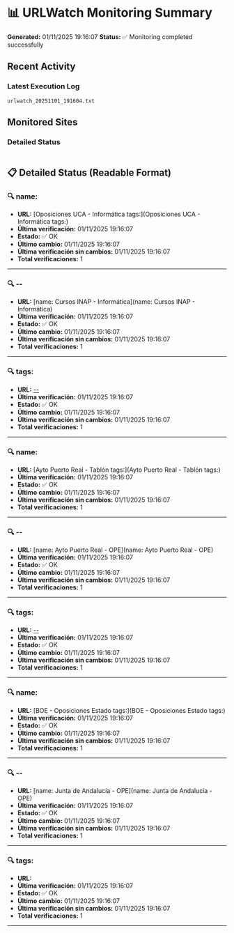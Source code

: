 # 📊 URLWatch Monitoring Summary

**Generated:** 01/11/2025 19:16:07
**Status:** ✅ Monitoring completed successfully

## Recent Activity

### Latest Execution Log
`urlwatch_20251101_191604.txt`

## Monitored Sites

### Detailed Status
```
```

## 📋 Detailed Status (Readable Format)

### 🔍 name:

- **URL:** [Oposiciones UCA - Informática	tags:](Oposiciones UCA - Informática	tags:)
- **Última verificación:** 01/11/2025 19:16:07
- **Estado:** ✅ OK
- **Último cambio:** 01/11/2025 19:16:07
- **Última verificación sin cambios:** 01/11/2025 19:16:07
- **Total verificaciones:** 1

---

### 🔍 --

- **URL:** [name: Cursos INAP - Informática](name: Cursos INAP - Informática)
- **Última verificación:** 01/11/2025 19:16:07
- **Estado:** ✅ OK
- **Último cambio:** 01/11/2025 19:16:07
- **Última verificación sin cambios:** 01/11/2025 19:16:07
- **Total verificaciones:** 1

---

### 🔍 tags:

- **URL:** [--](--)
- **Última verificación:** 01/11/2025 19:16:07
- **Estado:** ✅ OK
- **Último cambio:** 01/11/2025 19:16:07
- **Última verificación sin cambios:** 01/11/2025 19:16:07
- **Total verificaciones:** 1

---

### 🔍 name:

- **URL:** [Ayto Puerto Real - Tablón	tags:](Ayto Puerto Real - Tablón	tags:)
- **Última verificación:** 01/11/2025 19:16:07
- **Estado:** ✅ OK
- **Último cambio:** 01/11/2025 19:16:07
- **Última verificación sin cambios:** 01/11/2025 19:16:07
- **Total verificaciones:** 1

---

### 🔍 --

- **URL:** [name: Ayto Puerto Real - OPE](name: Ayto Puerto Real - OPE)
- **Última verificación:** 01/11/2025 19:16:07
- **Estado:** ✅ OK
- **Último cambio:** 01/11/2025 19:16:07
- **Última verificación sin cambios:** 01/11/2025 19:16:07
- **Total verificaciones:** 1

---

### 🔍 tags:

- **URL:** [--](--)
- **Última verificación:** 01/11/2025 19:16:07
- **Estado:** ✅ OK
- **Último cambio:** 01/11/2025 19:16:07
- **Última verificación sin cambios:** 01/11/2025 19:16:07
- **Total verificaciones:** 1

---

### 🔍 name:

- **URL:** [BOE - Oposiciones Estado	tags:](BOE - Oposiciones Estado	tags:)
- **Última verificación:** 01/11/2025 19:16:07
- **Estado:** ✅ OK
- **Último cambio:** 01/11/2025 19:16:07
- **Última verificación sin cambios:** 01/11/2025 19:16:07
- **Total verificaciones:** 1

---

### 🔍 --

- **URL:** [name: Junta de Andalucía - OPE](name: Junta de Andalucía - OPE)
- **Última verificación:** 01/11/2025 19:16:07
- **Estado:** ✅ OK
- **Último cambio:** 01/11/2025 19:16:07
- **Última verificación sin cambios:** 01/11/2025 19:16:07
- **Total verificaciones:** 1

---

### 🔍 tags:

- **URL:** []()
- **Última verificación:** 01/11/2025 19:16:07
- **Estado:** ✅ OK
- **Último cambio:** 01/11/2025 19:16:07
- **Última verificación sin cambios:** 01/11/2025 19:16:07
- **Total verificaciones:** 1

---

